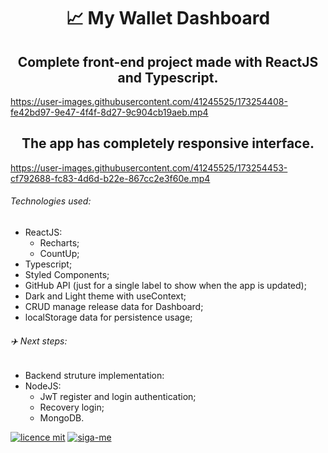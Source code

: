 <h1 align="center">
📈 My Wallet Dashboard 
</h1>

<h2 align="center">Complete front-end project made with ReactJS and Typescript. </h2>



https://user-images.githubusercontent.com/41245525/173254408-fe42bd97-9e47-4f4f-8d27-9c904cb19aeb.mp4



<h2 align="center">The app has completely responsive interface. </h2>



https://user-images.githubusercontent.com/41245525/173254453-cf792688-fc83-4d6d-b22e-867cc2e3f60e.mp4


###### Technologies used:
 - ReactJS:
   - Recharts;
   - CountUp;
 - Typescript;
 - Styled Components;
 - GitHub API (just for a single label to show when the app is updated);
 - Dark and Light theme with useContext;
 - CRUD manage release data for Dashboard;
 - localStorage data for persistence usage;

###### ✈️ Next steps: 
 - Backend struture implementation:
  - NodeJS:
    - JwT register and login authentication;
    - Recovery login;
    - MongoDB.
    
[![licence mit](https://img.shields.io/badge/licence-MIT-blue.svg)](https://github.com/higorpo/higorflix/blob/master/LICENSE) [![siga-me](https://img.shields.io/github/followers/hitmain13?label=Siga-me&style=social)]()
